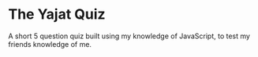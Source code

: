 # The Yajat Quiz

A short 5 question quiz built using my knowledge of JavaScript, to test my friends knowledge of me. 